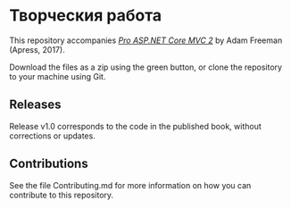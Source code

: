 # Творческия работа

This repository accompanies [*Pro ASP.NET Core MVC 2*](http://www.apress.com/9781484231494) by Adam Freeman (Apress, 2017).

[comment]: #cover


Download the files as a zip using the green button, or clone the repository to your machine using Git.

## Releases

Release v1.0 corresponds to the code in the published book, without corrections or updates.

## Contributions

See the file Contributing.md for more information on how you can contribute to this repository.
